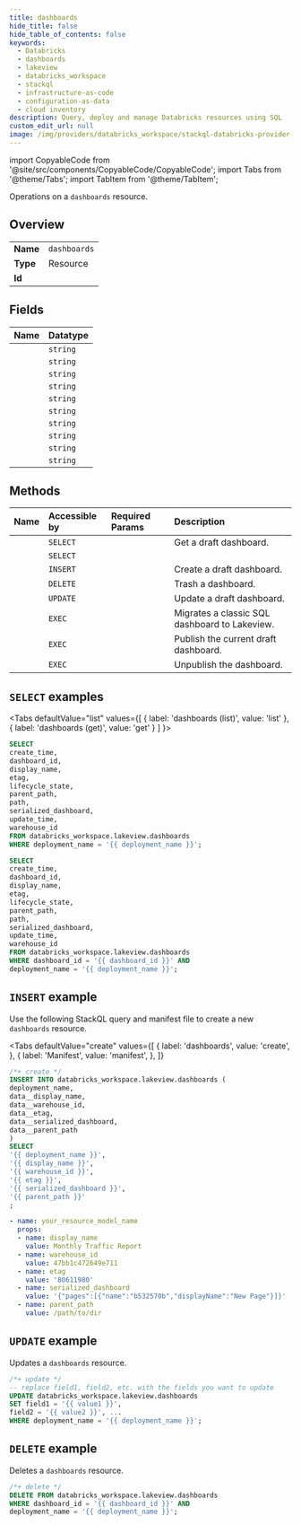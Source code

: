 ```yaml
---
title: dashboards
hide_title: false
hide_table_of_contents: false
keywords:
  - Databricks
  - dashboards
  - lakeview
  - databricks_workspace
  - stackql
  - infrastructure-as-code
  - configuration-as-data
  - cloud inventory
description: Query, deploy and manage Databricks resources using SQL
custom_edit_url: null
image: /img/providers/databricks_workspace/stackql-databricks-provider-featured-image.png
---
```


import CopyableCode from '@site/src/components/CopyableCode/CopyableCode';
import Tabs from '@theme/Tabs';
import TabItem from '@theme/TabItem';

Operations on a <code>dashboards</code> resource.  

## Overview
<table><tbody>
<tr><td><b>Name</b></td><td><code>dashboards</code></td></tr>
<tr><td><b>Type</b></td><td>Resource</td></tr>
<tr><td><b>Id</b></td><td><CopyableCode code="databricks_workspace.lakeview.dashboards" /></td></tr>
</tbody></table>

## Fields
| Name | Datatype |
|:-----|:---------|
| <CopyableCode code="create_time" /> | `string` |
| <CopyableCode code="dashboard_id" /> | `string` |
| <CopyableCode code="display_name" /> | `string` |
| <CopyableCode code="etag" /> | `string` |
| <CopyableCode code="lifecycle_state" /> | `string` |
| <CopyableCode code="parent_path" /> | `string` |
| <CopyableCode code="path" /> | `string` |
| <CopyableCode code="serialized_dashboard" /> | `string` |
| <CopyableCode code="update_time" /> | `string` |
| <CopyableCode code="warehouse_id" /> | `string` |

## Methods
| Name | Accessible by | Required Params | Description |
|:-----|:--------------|:----------------|:------------|
| <CopyableCode code="get" /> | `SELECT` | <CopyableCode code="dashboard_id, deployment_name" /> | Get a draft dashboard. |
| <CopyableCode code="list" /> | `SELECT` | <CopyableCode code="deployment_name" /> |  |
| <CopyableCode code="create" /> | `INSERT` | <CopyableCode code="deployment_name" /> | Create a draft dashboard. |
| <CopyableCode code="trash" /> | `DELETE` | <CopyableCode code="dashboard_id, deployment_name" /> | Trash a dashboard. |
| <CopyableCode code="update" /> | `UPDATE` | <CopyableCode code="deployment_name" /> | Update a draft dashboard. |
| <CopyableCode code="migrate" /> | `EXEC` | <CopyableCode code="deployment_name" /> | Migrates a classic SQL dashboard to Lakeview. |
| <CopyableCode code="publish" /> | `EXEC` | <CopyableCode code="dashboard_id, deployment_name" /> | Publish the current draft dashboard. |
| <CopyableCode code="unpublish" /> | `EXEC` | <CopyableCode code="dashboard_id, deployment_name" /> | Unpublish the dashboard. |

## `SELECT` examples

<Tabs
    defaultValue="list"
    values={[
        { label: 'dashboards (list)', value: 'list' },
        { label: 'dashboards (get)', value: 'get' }
    ]
}>
<TabItem value="list">

```sql
SELECT
create_time,
dashboard_id,
display_name,
etag,
lifecycle_state,
parent_path,
path,
serialized_dashboard,
update_time,
warehouse_id
FROM databricks_workspace.lakeview.dashboards
WHERE deployment_name = '{{ deployment_name }}';
```

</TabItem>
<TabItem value="get">

```sql
SELECT
create_time,
dashboard_id,
display_name,
etag,
lifecycle_state,
parent_path,
path,
serialized_dashboard,
update_time,
warehouse_id
FROM databricks_workspace.lakeview.dashboards
WHERE dashboard_id = '{{ dashboard_id }}' AND
deployment_name = '{{ deployment_name }}';
```

</TabItem>
</Tabs>

## `INSERT` example

Use the following StackQL query and manifest file to create a new <code>dashboards</code> resource.

<Tabs
    defaultValue="create"
    values={[
        { label: 'dashboards', value: 'create', },
        { label: 'Manifest', value: 'manifest', },
    ]}
>
<TabItem value="create">

```sql
/*+ create */
INSERT INTO databricks_workspace.lakeview.dashboards (
deployment_name,
data__display_name,
data__warehouse_id,
data__etag,
data__serialized_dashboard,
data__parent_path
)
SELECT 
'{{ deployment_name }}',
'{{ display_name }}',
'{{ warehouse_id }}',
'{{ etag }}',
'{{ serialized_dashboard }}',
'{{ parent_path }}'
;
```

</TabItem>
<TabItem value="manifest">

```yaml
- name: your_resource_model_name
  props:
  - name: display_name
    value: Monthly Traffic Report
  - name: warehouse_id
    value: 47bb1c472649e711
  - name: etag
    value: '80611980'
  - name: serialized_dashboard
    value: '{"pages":[{"name":"b532570b","displayName":"New Page"}]}'
  - name: parent_path
    value: /path/to/dir

```

</TabItem>
</Tabs>

## `UPDATE` example

Updates a <code>dashboards</code> resource.

```sql
/*+ update */
-- replace field1, field2, etc. with the fields you want to update        
UPDATE databricks_workspace.lakeview.dashboards
SET field1 = '{{ value1 }}',
field2 = '{{ value2 }}', ...
WHERE deployment_name = '{{ deployment_name }}';
```

## `DELETE` example

Deletes a <code>dashboards</code> resource.

```sql
/*+ delete */
DELETE FROM databricks_workspace.lakeview.dashboards
WHERE dashboard_id = '{{ dashboard_id }}' AND
deployment_name = '{{ deployment_name }}';
```
